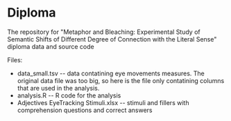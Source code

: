 # Diploma
The repository for "Metaphor and Bleaching: Experimental Study of Semantic Shifts of Different Degree of Connection with the Literal Sense" diploma data and source code

Files:
* data_small.tsv -- data contatining eye movements measures. The original data file was too big, so here is the file only contatining columns that are used in the analysis.
* analysis.R -- R code for the analysis 
* Adjectives EyeTracking Stimuli.xlsx -- stimuli and fillers with comprehension questions and correct answers
